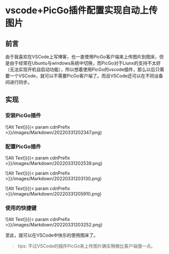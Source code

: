 # vscode+PicGo插件配置实现自动上传图片


## 前言

由于我喜欢在VSCode上写博客，也一直使用PicGo客户端来上传图片到图床，但是由于经常在Ubuntu与windows系统中切换，而PicGo对于Liunx的支持不太好（无法实现开机自启动功能），所以想着使用PicGo的vscode插件，那么以后只需要一个VSCode，就可以不需要PicGo客户端了。而且VSCode还可以在不同设备间进行同步。

## 实现

### 安装PicGo插件

![Alt Text]({{< param cdnPrefix >}}/images/Markdown/20220331202347.png)

### 配置PicGo插件

![Alt Text]({{< param cdnPrefix >}}/images/Markdown/20220331202539.png)

![Alt Text]({{< param cdnPrefix >}}/images/Markdown/20220331203130.png)

![Alt Text]({{< param cdnPrefix >}}/images/Markdown/20220331205910.png)

### 使用的快捷键

![Alt Text]({{< param cdnPrefix >}}/images/Markdown/20220331203252.png)

至此，就可以在VSCode中快乐的使用图床了。

> tips:
>不过VSCode的插件PicGo来上传图片确实稍微比客户端慢一点。  

